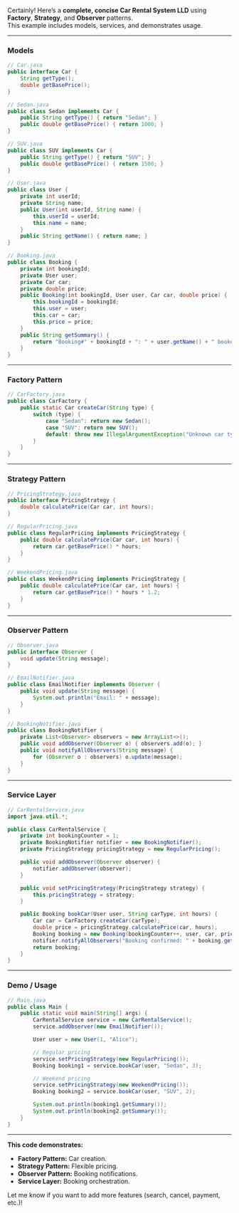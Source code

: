 Certainly! Here’s a **complete, concise Car Rental System LLD** using **Factory**, **Strategy**, and **Observer** patterns.  
This example includes models, services, and demonstrates usage.

---

### **Models**

````java
// Car.java
public interface Car {
    String getType();
    double getBasePrice();
}

// Sedan.java
public class Sedan implements Car {
    public String getType() { return "Sedan"; }
    public double getBasePrice() { return 1000; }
}

// SUV.java
public class SUV implements Car {
    public String getType() { return "SUV"; }
    public double getBasePrice() { return 1500; }
}

// User.java
public class User {
    private int userId;
    private String name;
    public User(int userId, String name) {
        this.userId = userId;
        this.name = name;
    }
    public String getName() { return name; }
}

// Booking.java
public class Booking {
    private int bookingId;
    private User user;
    private Car car;
    private double price;
    public Booking(int bookingId, User user, Car car, double price) {
        this.bookingId = bookingId;
        this.user = user;
        this.car = car;
        this.price = price;
    }
    public String getSummary() {
        return "Booking#" + bookingId + ": " + user.getName() + " booked " + car.getType() + " for Rs." + price;
    }
}
````

---

### **Factory Pattern**

````java
// CarFactory.java
public class CarFactory {
    public static Car createCar(String type) {
        switch (type) {
            case "Sedan": return new Sedan();
            case "SUV": return new SUV();
            default: throw new IllegalArgumentException("Unknown car type");
        }
    }
}
````

---

### **Strategy Pattern**

````java
// PricingStrategy.java
public interface PricingStrategy {
    double calculatePrice(Car car, int hours);
}

// RegularPricing.java
public class RegularPricing implements PricingStrategy {
    public double calculatePrice(Car car, int hours) {
        return car.getBasePrice() * hours;
    }
}

// WeekendPricing.java
public class WeekendPricing implements PricingStrategy {
    public double calculatePrice(Car car, int hours) {
        return car.getBasePrice() * hours * 1.2;
    }
}
````

---

### **Observer Pattern**

````java
// Observer.java
public interface Observer {
    void update(String message);
}

// EmailNotifier.java
public class EmailNotifier implements Observer {
    public void update(String message) {
        System.out.println("Email: " + message);
    }
}

// BookingNotifier.java
public class BookingNotifier {
    private List<Observer> observers = new ArrayList<>();
    public void addObserver(Observer o) { observers.add(o); }
    public void notifyAllObservers(String message) {
        for (Observer o : observers) o.update(message);
    }
}
````

---

### **Service Layer**

````java
// CarRentalService.java
import java.util.*;

public class CarRentalService {
    private int bookingCounter = 1;
    private BookingNotifier notifier = new BookingNotifier();
    private PricingStrategy pricingStrategy = new RegularPricing();

    public void addObserver(Observer observer) {
        notifier.addObserver(observer);
    }

    public void setPricingStrategy(PricingStrategy strategy) {
        this.pricingStrategy = strategy;
    }

    public Booking bookCar(User user, String carType, int hours) {
        Car car = CarFactory.createCar(carType);
        double price = pricingStrategy.calculatePrice(car, hours);
        Booking booking = new Booking(bookingCounter++, user, car, price);
        notifier.notifyAllObservers("Booking confirmed: " + booking.getSummary());
        return booking;
    }
}
````

---

### **Demo / Usage**

````java
// Main.java
public class Main {
    public static void main(String[] args) {
        CarRentalService service = new CarRentalService();
        service.addObserver(new EmailNotifier());

        User user = new User(1, "Alice");

        // Regular pricing
        service.setPricingStrategy(new RegularPricing());
        Booking booking1 = service.bookCar(user, "Sedan", 3);

        // Weekend pricing
        service.setPricingStrategy(new WeekendPricing());
        Booking booking2 = service.bookCar(user, "SUV", 2);

        System.out.println(booking1.getSummary());
        System.out.println(booking2.getSummary());
    }
}
````

---

**This code demonstrates:**
- **Factory Pattern:** Car creation.
- **Strategy Pattern:** Flexible pricing.
- **Observer Pattern:** Booking notifications.
- **Service Layer:** Booking orchestration.

Let me know if you want to add more features (search, cancel, payment, etc.)!